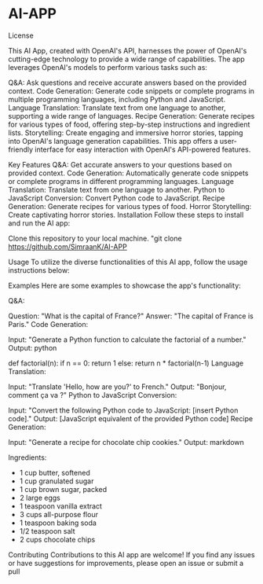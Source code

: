 # AI-APP

License

This AI App, created with OpenAI's API, harnesses the power of OpenAI's cutting-edge technology to provide a wide range of capabilities. The app leverages OpenAI's models to perform various tasks such as:

Q&A: Ask questions and receive accurate answers based on the provided context.
Code Generation: Generate code snippets or complete programs in multiple programming languages, including Python and JavaScript.
Language Translation: Translate text from one language to another, supporting a wide range of languages.
Recipe Generation: Generate recipes for various types of food, offering step-by-step instructions and ingredient lists.
Storytelling: Create engaging and immersive horror stories, tapping into OpenAI's language generation capabilities.
This app offers a user-friendly interface for easy interaction with OpenAI's API-powered features.

Key Features
Q&A: Get accurate answers to your questions based on provided context.
Code Generation: Automatically generate code snippets or complete programs in different programming languages.
Language Translation: Translate text from one language to another.
Python to JavaScript Conversion: Convert Python code to JavaScript.
Recipe Generation: Generate recipes for various types of food.
Horror Storytelling: Create captivating horror stories.
Installation
Follow these steps to install and run the AI app:

Clone this repository to your local machine.
"git clone https://github.com/SimraanK/AI-APP

Usage
To utilize the diverse functionalities of this AI app, follow the usage instructions below:


Examples
Here are some examples to showcase the app's functionality:

Q&A:

Question: "What is the capital of France?"
Answer: "The capital of France is Paris."
Code Generation:

Input: "Generate a Python function to calculate the factorial of a number."
Output:
python

def factorial(n):
    if n == 0:
        return 1
    else:
        return n * factorial(n-1)
Language Translation:

Input: "Translate 'Hello, how are you?' to French."
Output: "Bonjour, comment ça va ?"
Python to JavaScript Conversion:

Input: "Convert the following Python code to JavaScript: [insert Python code]."
Output: [JavaScript equivalent of the provided Python code]
Recipe Generation:

Input: "Generate a recipe for chocolate chip cookies."
Output:
markdown

Ingredients:
- 1 cup butter, softened
- 1 cup granulated sugar
- 1 cup brown sugar, packed
- 2 large eggs
- 1 teaspoon vanilla extract
- 3 cups all-purpose flour
- 1 teaspoon baking soda
- 1/2 teaspoon salt
- 2 cups chocolate chips



Contributing
Contributions to this AI app are welcome! If you find any issues or have suggestions for improvements, please open an issue or submit a pull
